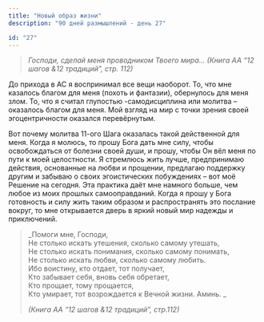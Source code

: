 ```yaml
---
title: "Новый образ жизни"
description: "90 дней размышлений - день 27"

id: "27"
---
```


> _Господи, сделай меня проводником Твоего мира… (Книга АА “12 шагов &12
> традиций”, стр. 112)_

До прихода в АС я воспринимал все вещи наоборот. То, что мне казалось благом
для меня (похоть и фантазии), обернулось для меня злом. То, что я считал
глупостью -самодисциплина или молитва – оказалось благом для меня. Мой взгляд
на мир с точки зрения своей эгоцентричности оказался перевёрнутым.

Вот почему молитва 11-ого Шага оказалась такой действенной для меня. Когда я
молюсь, то прошу Бога дать мне силу, чтобы освобождаться от болезни своей
души, и прошу, чтобы Он вёл меня по пути к моей целостности. Я стремлюсь жить
лучше, предпринимаю действия, основанные на любви и прощении, предлагаю
поддержку другим и забываю о своих эгоистических побуждениях – вот моё Решение
на сегодня. Эта практика даёт мне намного больше, чем любое из моих прошлых
самооправданий. Когда я прошу у Бога готовность и силу жить таким образом и
распространять это послание вокруг, то мне открывается дверь в яркий новый мир
надежды и приключений.

> _Помоги мне, Господи,  
>  Не столько искать утешения, сколько самому утешать,  
> Не столько искать понимания, сколько самому понимать,  
> Не столько искать любви, сколько самому любить.  
> Ибо воистину, кто отдает, тот получает,  
> Кто забывает себя, вновь себя обретает,  
> Кто прощает, тому прощается,  
> Кто умирает, тот возрождается к Вечной жизни. Аминь. _
>
> _(Книга АА “12 шагов &12 традиций”, стр.112)_
